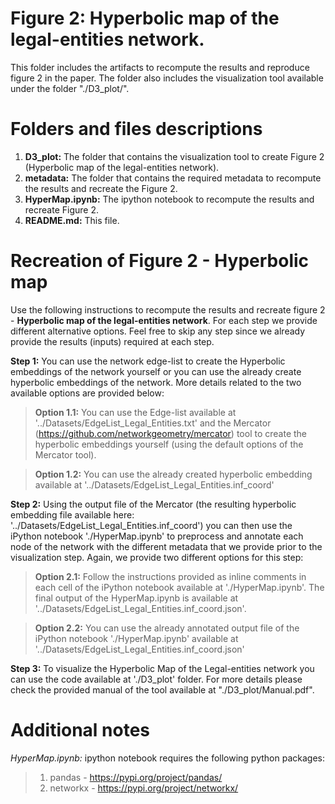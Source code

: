 # Figure 2: Hyperbolic map of the legal-entities network.
This folder includes the artifacts to recompute the results and reproduce figure 2 in the paper. The folder also includes the visualization tool available under the folder "./D3_plot/".

# Folders and files descriptions
1. **D3_plot:** The folder that contains the visualization tool to create Figure 2 (Hyperbolic map of the legal-entities network).
2. **metadata:** The folder that contains the required metadata to recompute the results and recreate the Figure 2.
3. **HyperMap.ipynb:** The ipython notebook to recompute the results and recreate Figure 2.
4. **README.md:** This file.
    
# Recreation of Figure 2 - Hyperbolic map
Use the following instructions to recompute the results and recreate figure 2 - **Hyperbolic map of the legal-entities network**. For each step we provide different alternative options. Feel free to skip any step since we already provide the results (inputs) required at each step.

**Step 1:** You can use the network edge-list to create the Hyperbolic embeddings of the network yourself or you can use the already create hyperbolic embeddings of the network. More details related to the two available options are provided below:

> **Option 1.1:** You can use the Edge-list available at '../Datasets/EdgeList_Legal_Entities.txt' and the Mercator (https://github.com/networkgeometry/mercator) tool to create the hyperbolic embeddings yourself (using the default options of the Mercator tool). 

> **Option 1.2:** You can use the already created hyperbolic embedding available at '../Datasets/EdgeList_Legal_Entities.inf_coord'

**Step 2:** Using the output file of the Mercator (the resulting hyperbolic embedding file available here: '../Datasets/EdgeList_Legal_Entities.inf_coord') you can then use the iPython notebook './HyperMap.ipynb' to preprocess and annotate each node of the network with the different metadata that we provide prior to the visualization step. Again, we provide two different options for this step: 

> **Option 2.1:** Follow the instructions provided as inline comments in each cell of the iPython notebook available at './HyperMap.ipynb'. The final output of the HyperMap.ipynb is available at '../Datasets/EdgeList_Legal_Entities.inf_coord.json'.  

> **Option 2.2:** You can use the already annotated output file of the iPython notebook './HyperMap.ipynb' available at '../Datasets/EdgeList_Legal_Entities.inf_coord.json'

**Step 3:** To visualize the Hyperbolic Map of the Legal-entities network you can use the code available at './D3_plot' folder. For more details please check the provided manual of the tool available at "./D3_plot/Manual.pdf".

# Additional notes
*HyperMap.ipynb:* ipython notebook requires the following python packages:
> 1. pandas - https://pypi.org/project/pandas/
> 2. networkx - https://pypi.org/project/networkx/